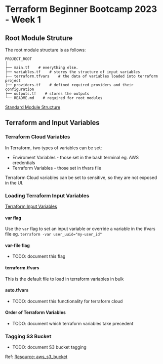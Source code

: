 # Terraform Beginner Bootcamp 2023 - Week 1

## Root Module Struture

The root module structure is as follows:

```
PROJECT_ROOT
│
├── main.tf    # everything else.
├── variables.tf    # stores the structure of input variables
├── terraform.tfvars    # the data of variables loaded into terraform project
├── providers.tf    # defined required providers and their configuration
├── outputs.tf    # stores the outputs
└── README.md    # required for root modules
```



  [Standard Module Structure](https://developer.hashicorp.com/terraform/language/modules/develop/structure)

## Terraform and Input Variables

### Terraform Cloud Variables

In Terraform, two types of variables can be set:
  - Enviroment Variables - those set in the bash terminal eg. AWS credentials
  - Terraform Variables - those set in tfvars file


Terraform Cloud variables can be set to sensitive, so they are not exposed in the UI.

### Loading Terraform Input Variables

[Terraform Input Variables](https://developer.hashicorp.com/terraform/language/values/variables)

#### var flag

Use the `var` flag to set an input variable or override a variable in the tfvars file eg. `terraform -var user_uuid="my-user_id"`

#### var-file flag

- TODO: document this flag


#### terraform.tfvars

This is the default file to load in terraform variables in bulk

#### auto.tfvars

- TODO: document this functionality for terraform cloud

#### Order of Terraform Variables

- TODO: document which terraform variables take precedent

### Tagging S3 Bucket

- TODO: document S3 bucket tagging

Ref:
[Resource: aws_s3_bucket](https://registry.terraform.io/providers/hashicorp/aws/latest/docs/resources/s3_bucket)
